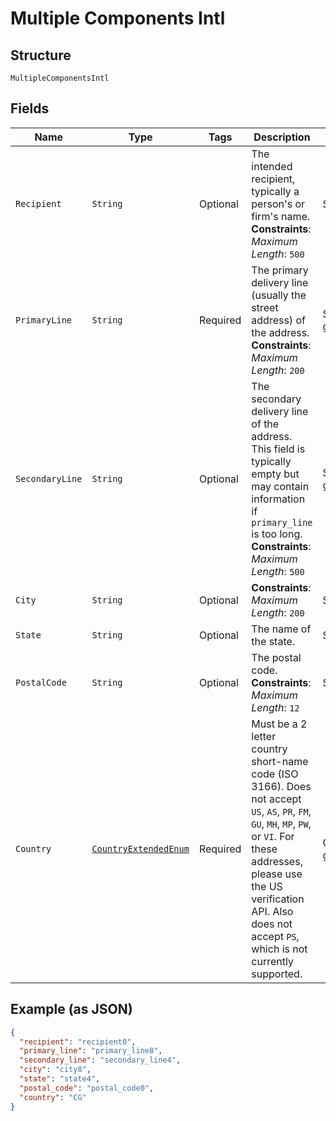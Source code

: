 
# Multiple Components Intl

## Structure

`MultipleComponentsIntl`

## Fields

| Name | Type | Tags | Description | Getter | Setter |
|  --- | --- | --- | --- | --- | --- |
| `Recipient` | `String` | Optional | The intended recipient, typically a person's or firm's name.<br>**Constraints**: *Maximum Length*: `500` | String getRecipient() | setRecipient(String recipient) |
| `PrimaryLine` | `String` | Required | The primary delivery line (usually the street address) of the address.<br>**Constraints**: *Maximum Length*: `200` | String getPrimaryLine() | setPrimaryLine(String primaryLine) |
| `SecondaryLine` | `String` | Optional | The secondary delivery line of the address. This field is typically empty but may contain information if `primary_line` is too long.<br>**Constraints**: *Maximum Length*: `500` | String getSecondaryLine() | setSecondaryLine(String secondaryLine) |
| `City` | `String` | Optional | **Constraints**: *Maximum Length*: `200` | String getCity() | setCity(String city) |
| `State` | `String` | Optional | The name of the state. | String getState() | setState(String state) |
| `PostalCode` | `String` | Optional | The postal code.<br>**Constraints**: *Maximum Length*: `12` | String getPostalCode() | setPostalCode(String postalCode) |
| `Country` | [`CountryExtendedEnum`](../../doc/models/country-extended-enum.md) | Required | Must be a 2 letter country short-name code (ISO 3166). Does not accept `US`, `AS`, `PR`, `FM`, `GU`, `MH`, `MP`, `PW`, or `VI`. For these addresses, please use the US verification API. Also does not accept `PS`, which is not currently supported. | CountryExtendedEnum getCountry() | setCountry(CountryExtendedEnum country) |

## Example (as JSON)

```json
{
  "recipient": "recipient0",
  "primary_line": "primary_line8",
  "secondary_line": "secondary_line4",
  "city": "city8",
  "state": "state4",
  "postal_code": "postal_code0",
  "country": "CG"
}
```

